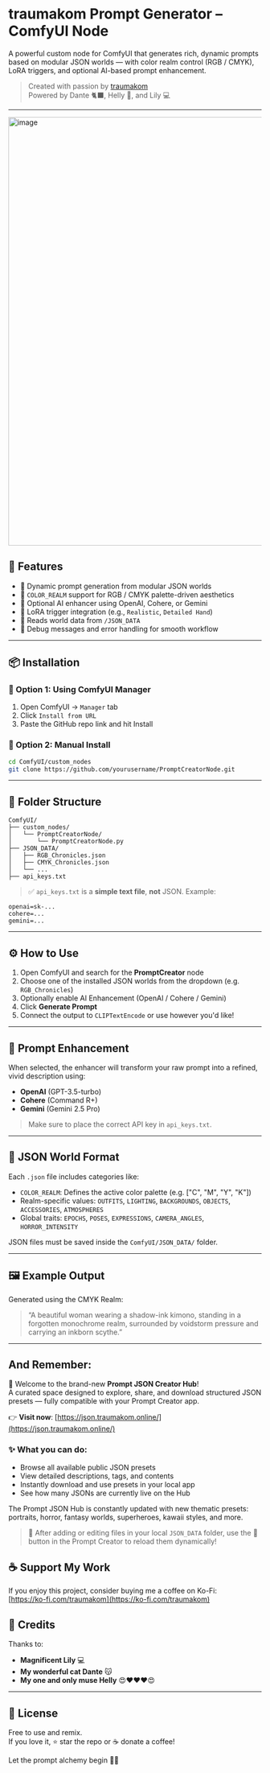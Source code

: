 # traumakom Prompt Generator – ComfyUI Node

A powerful custom node for ComfyUI that generates rich, dynamic prompts based on modular JSON worlds — with color realm control (RGB / CMYK), LoRA triggers, and optional AI-based prompt enhancement.

> Created with passion by [traumakom](https://github.com/traumakom)  
> Powered by Dante 🐈‍⬛, Helly 🐺, and Lily 💻

---

<img width="527" height="852" alt="image" src="https://github.com/user-attachments/assets/a4756470-4976-4b0c-b961-8cdc60f79ee9" />



## 🌟 Features

- 🔮 Dynamic prompt generation from modular JSON worlds
- 🎨 `COLOR_REALM` support for RGB / CMYK palette-driven aesthetics
- 🧠 Optional AI enhancer using OpenAI, Cohere, or Gemini
- 🧩 LoRA trigger integration (e.g., `Realistic`, `Detailed Hand`)
- 📁 Reads world data from `/JSON_DATA`
- 🧪 Debug messages and error handling for smooth workflow

---

## 📦 Installation

### 🔸 Option 1: Using ComfyUI Manager
1. Open ComfyUI → `Manager` tab
2. Click `Install from URL`
3. Paste the GitHub repo link and hit Install

### 🔸 Option 2: Manual Install
```bash
cd ComfyUI/custom_nodes
git clone https://github.com/yourusername/PromptCreatorNode.git
```

---

## 📁 Folder Structure

```
ComfyUI/
├── custom_nodes/
│   └── PromptCreatorNode/
│       └── PromptCreatorNode.py
├── JSON_DATA/
│   ├── RGB_Chronicles.json
│   ├── CMYK_Chronicles.json
│   └── ...
├── api_keys.txt
```

> ✅ `api_keys.txt` is a **simple text file**, **not** JSON. Example:

```
openai=sk-...
cohere=...
gemini=...
```

---

## ⚙️ How to Use

1. Open ComfyUI and search for the **PromptCreator** node
2. Choose one of the installed JSON worlds from the dropdown (e.g. `RGB_Chronicles`)
3. Optionally enable AI Enhancement (OpenAI / Cohere / Gemini)
4. Click **Generate Prompt**
5. Connect the output to `CLIPTextEncode` or use however you'd like!

---

## 🧪 Prompt Enhancement

When selected, the enhancer will transform your raw prompt into a refined, vivid description using:

- **OpenAI** (GPT-3.5-turbo)
- **Cohere** (Command R+)
- **Gemini** (Gemini 2.5 Pro)

> Make sure to place the correct API key in `api_keys.txt`.

---

## 🌈 JSON World Format

Each `.json` file includes categories like:

- `COLOR_REALM`: Defines the active color palette (e.g. ["C", "M", "Y", "K"])
- Realm-specific values: `OUTFITS`, `LIGHTING`, `BACKGROUNDS`, `OBJECTS`, `ACCESSORIES`, `ATMOSPHERES`
- Global traits: `EPOCHS`, `POSES`, `EXPRESSIONS`, `CAMERA_ANGLES`, `HORROR_INTENSITY`

JSON files must be saved inside the `ComfyUI/JSON_DATA/` folder.

---

## 🖼️ Example Output

Generated using the CMYK Realm:

> “A beautiful woman wearing a shadow-ink kimono, standing in a forgotten monochrome realm, surrounded by voidstorm pressure and carrying an inkborn scythe.”

---

## And Remember:

🎉 Welcome to the brand-new **Prompt JSON Creator Hub**!  
A curated space designed to explore, share, and download structured JSON presets — fully compatible with your Prompt Creator app.

👉 **Visit now**: [https://json.traumakom.online/](https://json.traumakom.online/)

### ✨ What you can do:
- Browse all available public JSON presets
- View detailed descriptions, tags, and contents
- Instantly download and use presets in your local app
- See how many JSONs are currently live on the Hub

The Prompt JSON Hub is constantly updated with new thematic presets: portraits, horror, fantasy worlds, superheroes, kawaii styles, and more.

> 🔄 After adding or editing files in your local `JSON_DATA` folder, use the 🔄 button in the Prompt Creator to reload them dynamically!


## ☕ Support My Work

If you enjoy this project, consider buying me a coffee on Ko-Fi:  
[https://ko-fi.com/traumakom](https://ko-fi.com/traumakom)


## 🙏 Credits

Thanks to:

- **Magnificent Lily** 💻  
- **My wonderful cat Dante** 😽  
- **My one and only muse Helly** 😍❤️❤️❤️😍

---

## 📜 License

Free to use and remix.  
If you love it, ⭐ star the repo or ☕ donate a coffee!

Let the prompt alchemy begin 🧪✨
